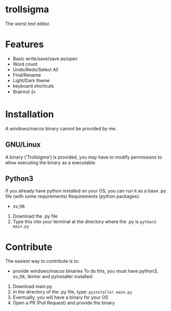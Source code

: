 # trollsigma
The worst text editor.
# Features
 - Basic write/save/save as/open
 - Word count
 - Undo/Redo/Select All
 - Find/Rename
 - Light/Dark theme
 - keyboard shortcuts
 - Brainrot 👍
# Installation
A windows/macos binary cannot be provided by me.
## GNU/Linux
A binary ('Trollsigma') is provided, you may have to modify permissions
to allow executing the binary as a executable.
## Python3
If you already have python installed on your OS, you can run it as a base .py file (with some requirements)
Requirements (python packages):
- sv_ttk
1. Download the .py file
2. Type this into your terminal at the directory where the .py is
   `python3 main.py`
# Contribute
The easiest way to contribute is to:
- provide windows/macos binaries
To do this, you must have python3, sv_ttk, tkinter and pyinstaller installed:
1. Download main.py
2. In the directory of the .py file, type:
   `pyinstaller main.py`
3. Eventually, you will have a binary for your OS
4. Open a PR (Pull Request) and provide the binary   
